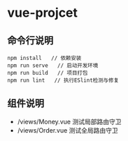 # vue-projcet

## 命令行说明
```
npm install   // 依赖安装
npm run serve   // 启动开发环境
npm run build   // 项目打包
npm run lint   // 执行ESlint检测与修复
```

## 组件说明

* /views/Money.vue  测试局部路由守卫
* /views/Order.vue  测试全局路由守卫
